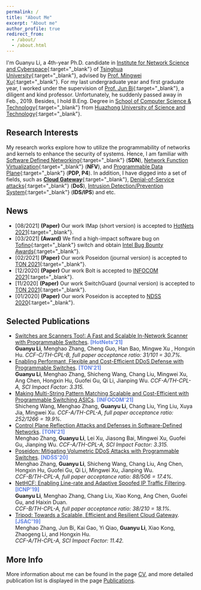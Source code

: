```yaml
---
permalink: /
title: "About Me"
excerpt: "About me"
author_profile: true
redirect_from: 
  - /about/
  - /about.html
---
```


I'm Guanyu Li, a 4th-year Ph.D. candidate in [Institute for Network Science and Cyberspace](http://www.insc.tsinghua.edu.cn){:target="\_blank"} of [Tsinghua University](https://www.tsinghua.edu.cn){:target="\_blank"}, advised by [Prof. Mingwei Xu](http://routing.netlab.edu.cn/tiki-index.php?page=Mingwei+Xu){:target="\_blank"}.
For my last undergraduate year and first graduate year, I worked under the supervision of [Prof. Jun Bi](http://netarchlab.tsinghua.edu.cn/~junbi/){:target="\_blank"}, a diligent and kind professor. Unfortunately, he suddenly passed away in Feb., 2019.
Besides, I hold B.Eng. Degree in [School of Computer Science & Technology](http://cs.hust.edu.cn){:target="\_blank"} from [Huazhong University of Science and Technology](http://www.hust.edu.cn){:target="\_blank"}.

Research Interests
------
My research works explore how to utilize the programmability of networks and kernels to enhance the security of systems.
Hence, I am familiar with [Software Defined Networking](https://en.wikipedia.org/wiki/Software-defined_networking){:target="\_blank"} (**SDN**), [Network Function Virtualization](https://en.wikipedia.org/wiki/Network_function_virtualization){:target="\_blank"} (**NFV**), and [Programmable Data Plane](https://searchnetworking.techtarget.com/answer/What-is-a-programmable-data-plane-and-where-does-P4-fit-in){:target="\_blank"} (**PDP, P4**).
In addition, I have digged into a set of fields, such as [**Cloud Gateway**](https://www.telco.com/blog/what-is-cloud-gateway/){:target="\_blank"}, [Denial-of-Service attacks](https://en.wikipedia.org/wiki/Denial-of-service_attack){:target="\_blank"} (**DoS**), [Intrusion Detection/Prevention System](https://en.wikipedia.org/wiki/Intrusion_detection_system){:target="\_blank"} (**IDS/IPS**) and etc. 

News
------
* [08/2021] **(Paper)** Our work IMap (short version) is accepted to [HotNets 2021](https://conferences.sigcomm.org/hotnets/2021){:target="\_blank"}.
* [03/2021] **(Award)** We find a high-impact software bug on [Tofino](https://www.intel.com/content/www/us/en/products/network-io/programmable-ethernet-switch.html){:target="\_blank"} switch and obtain [Intel Bug Bounty Awards](https://www.intel.com/content/www/us/en/security-center/bug-bounty-program.html){:target="\_blank"}.
* [02/2021] **(Paper)** Our work Poseidon (journal version) is accepted to [TON 2021](https://ieeexplore.ieee.org/abstract/document/9387461){:target="\_blank"}.
* [12/2020] **(Paper)** Our work Bolt is accepted to [INFOCOM 2021](https://infocom2021.ieee-infocom.org/accepted-paper-list-main-conference/#132){:target="\_blank"}.
* [11/2020] **(Paper)** Our work SwitchGuard (journal version) is accepted to [TON 2021](https://ieeexplore.ieee.org/abstract/document/9288943){:target="\_blank"}.
* [01/2020] **(Paper)** Our work Poseidon is accepted to [NDSS 2020](https://www.ndss-symposium.org/ndss2020/){:target="\_blank"}.

Selected Publications
------
* [Switches are Scanners Too!: A Fast and Scalable In-Network Scanner with Programmable Switches](/publications/2021-11-HotNets-IMap). **<font color="#6384E2">[HotNets'21]</font>**  
**Guanyu Li**, Menghao Zhang, Cheng Guo, Han Bao, Mingwe Xu , Hongxin Hu.
*CCF-C/TH-CPL-B, full paper acceptance ratio: 31/101 = 30.7%.*
* [Enabling Performant, Flexible and Cost-Efficient DDoS Defense with Programmable Switches](/publications/2021-06-TON-Poseidon). **<font color="#6384E2">[TON'21]</font>**  
**Guanyu Li**, Menghao Zhang, Shicheng Wang, Chang Liu, Mingwei Xu, Ang Chen, Hongxin Hu, Guofei Gu, Qi Li, Jianping Wu.
*CCF-A/TH-CPL-A, SCI Impact Factor: 3.315.*
* [Making Multi-String Pattern Matching Scalable and Cost-Efficient with Programmable Switching ASICs](/publications/2021-05-INFOCOM-Bolt). **<font color="#6384E2">[INFOCOM'21]</font>**  
Shicheng Wang, Menghao Zhang, **Guanyu Li**, Chang Liu, Ying Liu, Xuya Jia, Mingwei Xu.
*CCF-A/TH-CPL-A, full paper acceptance ratio: 252/1266 = 19.9%.*
* [Control Plane Reflection Attacks and Defenses in Software-Defined Networks](/publications/2021-04-TON-SWGuard). **<font color="#6384E2">[TON'21]</font>**  
Menghao Zhang, **Guanyu Li**, Lei Xu, Jiasong Bai, Mingwei Xu, Guofei Gu, Jianping Wu.
*CCF-A/TH-CPL-A, SCI Impact Factor: 3.315.*
* [Poseidon: Mitigating Volumetric DDoS Attacks with Programmable Switches](/publications/2020-02-NDSS-Poseidon). **<font color="#6384E2">[NDSS'20]</font>**  
Menghao Zhang, **Guanyu Li**, Shicheng Wang, Chang Liu, Ang Chen, Hongxin Hu, Guofei Gu, Qi Li, Mingwei Xu, Jianping Wu.  
*CCF-B/TH-CPL-A, full paper acceptance ratio: 88/506 = 17.4%.*
* [NetHCF: Enabling Line-rate and Adaptive Spoofed IP Traffic Filtering](/publications/2019-10-ICNP-NetHCF). **<font color="#6384E2">[ICNP'19]</font>**  
**Guanyu Li**, Menghao Zhang, Chang Liu, Xiao Kong, Ang Chen, Guofei Gu, and Haixin Duan.  
*CCF-B/TH-CPL-A, full paper acceptance ratio: 38/210 = 18.1%.*
* [Tripod: Towards a Scalable, Efficient and Resilient Cloud Gateway](/publications/2019-03-JSAC-Tripod). **<font color="#6384E2">[JSAC'19]</font>**  
Menghao Zhang, Jun Bi, Kai Gao, Yi Qiao, **Guanyu Li**, Xiao Kong, Zhaogeng Li, and Hongxin Hu.  
*CCF-A/TH-CPL-A, SCI Impact Factor: 11.42.*

More Info
------
More information about me can be found in the page [CV](/cv), and more detailed publication list is displayed in the page [Publications](/publications).
